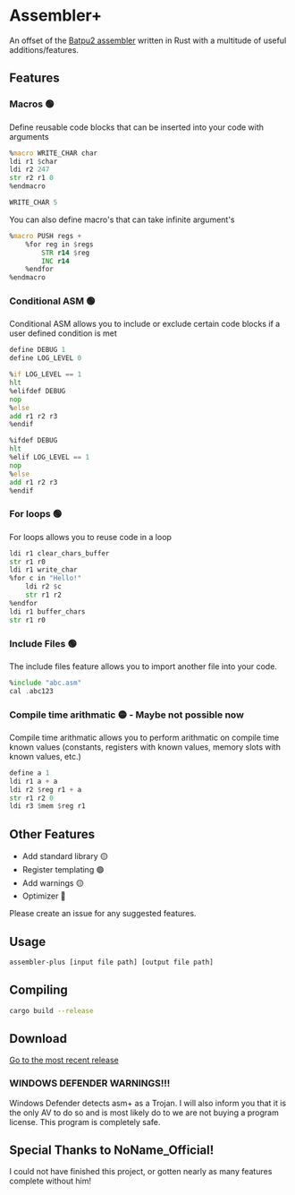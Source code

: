 # Assembler+
An offset of the [Batpu2 assembler](https://github.com/mattbatwings/newcpu/blob/main/assembler.py) written in Rust with a multitude of useful additions/features.

## Features
### Macros 🟢
Define reusable code blocks that can be inserted into your code with arguments

```asm
%macro WRITE_CHAR char
ldi r1 $char
ldi r2 247
str r2 r1 0
%endmacro

WRITE_CHAR 5
```

You can also define macro's that can take infinite argument's

```asm
%macro PUSH regs +
    %for reg in $regs
        STR r14 $reg
        INC r14
    %endfor
%endmacro
```

### Conditional ASM 🟢
Conditional ASM allows you to include or exclude certain code blocks if a user defined condition is met

```asm
define DEBUG 1
define LOG_LEVEL 0

%if LOG_LEVEL == 1
hlt
%elifdef DEBUG
nop
%else
add r1 r2 r3
%endif

%ifdef DEBUG
hlt
%elif LOG_LEVEL == 1
nop
%else
add r1 r2 r3
%endif
```

### For loops 🟢
For loops allows you to reuse code in a loop

```asm
ldi r1 clear_chars_buffer
str r1 r0
ldi r1 write_char
%for c in "Hello!"
    ldi r2 $c
    str r1 r2
%endfor
ldi r1 buffer_chars
str r1 r0
```

### Include Files 🟢
The include files feature allows you to import another file into your code.

```asm
%include "abc.asm"
cal .abc123
```

### Compile time arithmatic 🟡 - Maybe not possible now
Compile time arithmatic allows you to perform arithmatic on compile time known values (constants, registers with known values, memory slots with known values, etc.)

```asm
define a 1
ldi r1 a + a
ldi r2 $reg r1 + a
str r1 r2 0
ldi r3 $mem $reg r1
```

## Other Features
* Add standard library 🟡
* Register templating 🟢
* Add warnings 🟡
* Optimizer 🔴

Please create an issue for any suggested features.

## Usage
```bash
assembler-plus [input file path] [output file path]
```

## Compiling
```bash
cargo build --release
```

## Download
[Go to the most recent release](https://github.com/SpideyZac/assembler-plus/releases/tag/v0.1.0-alpha)

### WINDOWS DEFENDER WARNINGS!!!
Windows Defender detects asm+ as a Trojan. I will also inform you that it is the only AV to do so and is most likely do to we are not buying a program license. This program is completely safe.

## Special Thanks to NoName_Official!
I could not have finished this project, or gotten nearly as many features complete without him!
